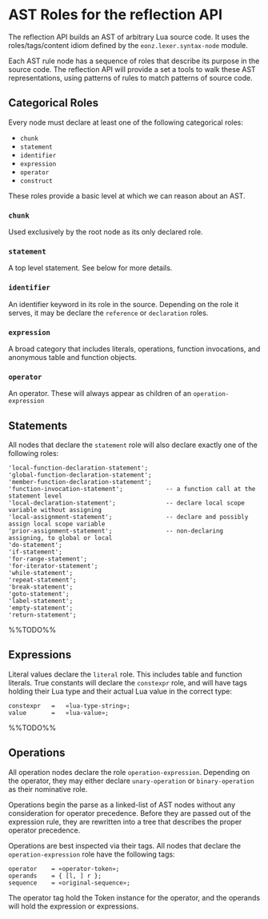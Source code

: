 # AST Roles for the reflection API

The reflection API builds an AST of arbitrary Lua source code. It uses
the roles/tags/content idiom defined by the `eonz.lexer.syntax-node` module.

Each AST rule node has a sequence of roles that describe its purpose in
the source code. The reflection API will provide a set a tools to walk
these AST representations, using patterns of rules to match patterns of
source code.

## Categorical Roles

Every node must declare at least one of the following categorical roles:

* `chunk`
* `statement`
* `identifier`
* `expression`
* `operator`
* `construct`

These roles provide a basic level at which we can reason about an AST.

### `chunk`

Used exclusively by the root node as its only declared role.

### `statement`

A top level statement. See below for more details.

### `identifier`

An identifier keyword in its role in the source. Depending on the role it
serves, it may be declare the `reference` or `declaration` roles.

### `expression`

A broad category that includes literals, operations, function invocations, and
anonymous table and function objects.

### `operator`

An operator. These will always appear as children of an `operation-expression`

## Statements

All nodes that declare the `statement` role will also declare exactly one of
the following roles:

	'local-function-declaration-statement';
	'global-function-declaration-statement';
	'member-function-declaration-statement';
	'function-invocation-statement'; 			-- a function call at the statement level
	'local-declaration-statement';				-- declare local scope variable without assigning
	'local-assignment-statement';				-- declare and possibly assign local scope variable
	'prior-assignment-statement'; 				-- non-declaring assigning, to global or local
	'do-statement';
	'if-statement';
	'for-range-statement';
	'for-iterator-statement';
	'while-statement';
	'repeat-statement';
	'break-statement';
	'goto-statement';
	'label-statement';
	'empty-statement';
	'return-statement';

%%TODO%%

## Expressions

Literal values declare the `literal` role. This includes table and function
literals. True constants will declare the `constexpr` role, and will have tags
holding their Lua type and their actual Lua value in the correct type:

	constexpr	= 	«lua-type-string»;
	value		= 	«lua-value»;

%%TODO%%

## Operations

All operation nodes declare the role `operation-expression`. Depending on the
operator, they may either declare `unary-operation` or `binary-operation` as
their nominative role.

Operations begin the parse as a linked-list of AST nodes without any
consideration for operator precedence. Before they are passed out of the
expression rule, they are rewritten into a tree that describes the proper
operator precedence.

Operations are best inspected via their tags. All nodes that declare the
`operation-expression` role have the following tags:

	operator 	= «operator-token»;
	operands	= { [l, ] r };
 	sequence 	= «original-sequence»;

The operator tag hold the Token instance for the operator, and the operands
will hold the expression or expressions.
